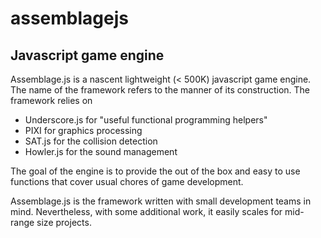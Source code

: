 # assemblagejs
## Javascript game engine

Assemblage.js is a nascent lightweight (< 500K) javascript game engine. The name of the framework refers to the manner of its construction. The framework relies on

* Underscore.js for "useful functional programming helpers"
* PIXI for graphics processing
* SAT.js for the collision detection
* Howler.js for the sound management

The goal of the engine is to provide the out of the box and easy to use functions that cover usual chores of game development.

Assemblage.js is the framework written with small development teams in mind. Nevertheless, with some additional work, it easily scales for mid-range size projects.
